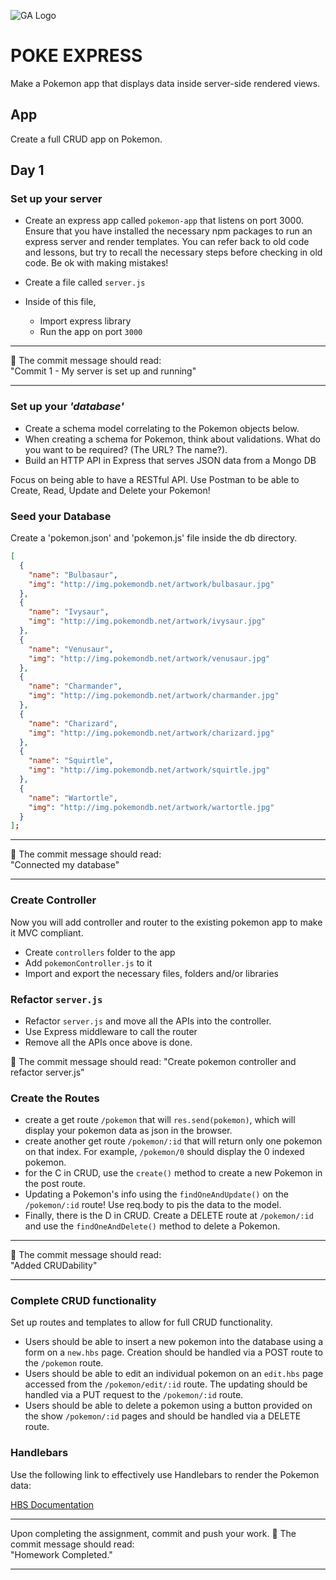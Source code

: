 ![GA Logo](https://camo.githubusercontent.com/6ce15b81c1f06d716d753a61f5db22375fa684da/68747470733a2f2f67612d646173682e73332e616d617a6f6e6177732e636f6d2f70726f64756374696f6e2f6173736574732f6c6f676f2d39663838616536633963333837313639306533333238306663663535376633332e706e67)

# POKE EXPRESS

Make a Pokemon app that displays data inside server-side rendered views.

## App

Create a full CRUD app on Pokemon.


## Day 1

### Set up your server

- Create an express app called `pokemon-app` that listens on port 3000. Ensure that you have installed the necessary npm packages to run an express server and render templates. You can refer back to old code and lessons, but try to recall the necessary steps before checking in old code. Be ok with making mistakes!

- Create a file called `server.js`
- Inside of this file,
	- Import express library
	- Run the app on port `3000`

<hr>
 &#x1F534; The commit message should read: <br>
 "Commit 1 - My server is set up and running"
<hr>
	
### Set up your _'database'_

- Create a schema model correlating to the Pokemon objects below.
- When creating a schema for Pokemon, think about validations. What do you want to be required? (The URL? The name?).
- Build an HTTP API in Express that serves JSON data from a Mongo DB

Focus on being able to have a RESTful API. Use Postman to be able to Create, Read, Update and Delete your Pokemon!

### Seed your Database

Create a 'pokemon.json' and 'pokemon.js' file inside the db directory.

```json
[
  {
    "name": "Bulbasaur",
    "img": "http://img.pokemondb.net/artwork/bulbasaur.jpg"
  },
  {
    "name": "Ivysaur",
    "img": "http://img.pokemondb.net/artwork/ivysaur.jpg"
  },
  {
    "name": "Venusaur",
    "img": "http://img.pokemondb.net/artwork/venusaur.jpg"
  },
  {
    "name": "Charmander",
    "img": "http://img.pokemondb.net/artwork/charmander.jpg"
  },
  {
    "name": "Charizard",
    "img": "http://img.pokemondb.net/artwork/charizard.jpg"
  },
  {
    "name": "Squirtle",
    "img": "http://img.pokemondb.net/artwork/squirtle.jpg"
  },
  {
    "name": "Wartortle",
    "img": "http://img.pokemondb.net/artwork/wartortle.jpg"
  }
];
```


<!--- Set up your 'database' so that it can be exported to your `server.js` and then be required by your `server.js`-->

<hr>
&#x1F534; The commit message should read: <br>
"Connected my database"
<hr>

### Create Controller
Now you will add controller and router to the existing pokemon app to make it MVC compliant.

- Create `controllers` folder to the app
- Add `pokemonController.js` to it
- Import and export the necessary files, folders and/or libraries

### Refactor `server.js`
- Refactor `server.js` and move all the APIs into the controller.
- Use Express middleware to call the router
- Remove all the APIs once above is done.

🔴 The commit message should read:
"Create pokemon controller and refactor server.js"



### Create the Routes

- create a get route `/pokemon` that will `res.send(pokemon)`, which will display your pokemon data as json in the browser.
- create another get route `/pokemon/:id` that will return only one pokemon on that index. For example, `/pokemon/0` should display the 0 indexed pokemon.
- for the C in CRUD, use the `create()` method to create a new Pokemon in the post route.
- Updating a Pokemon's info using the `findOneAndUpdate()` on the `/pokemon/:id` route! Use req.body to pis the data to the model.
- Finally, there is the D in CRUD. Create a DELETE route at `/pokemon/:id` and use the `findOneAndDelete()` method to delete a Pokemon.


<hr>
&#x1F534; The commit message should read: <br>
"Added CRUDability"
<hr>



<!--- Add some style to your list with a style tag, or, for an added challenge, look up how to serve static files in an express app and use a separate css file instead.

- **Stretch step, not required** : Choose a google font and add it to your html and inside your `<style>` tag-->




<!-- ### Set up your show route

- Inside your `pokemonController.js`, use already created get route `/pokemon/:index`
- Update the API such that it serves a template called `show.hbs` which displays the information of a specific pokemon according to their index in the pokemon array.
- You may want to look up how to access route parameters in express.

<hr>
   &#x1F534; The commit message should read: <br>
   "Show view shows pokemon details "
<hr> -->



### Complete CRUD functionality

Set up routes and templates to allow for full CRUD functionality.

- Users should be able to insert a new pokemon into the database using a form on a `new.hbs` page. Creation should be handled via a POST route to the `/pokemon` route.
- Users should be able to edit an individual pokemon on an `edit.hbs` page accessed from the `/pokemon/edit/:id` route. The updating should be handled via a PUT request to the `/pokemon/:id` route.
- Users should be able to delete a pokemon using a button provided on the show `/pokemon/:id` pages and should be handled via a DELETE route.

### Handlebars
Use the following link to effectively use Handlebars to render the Pokemon data:

[HBS Documentation](https://github.com/pillarjs/hbs)


<hr>
Upon completing the assignment, commit and push your work.
&#x1F534; The commit message should read: <br>
"Homework Completed."
<hr>





